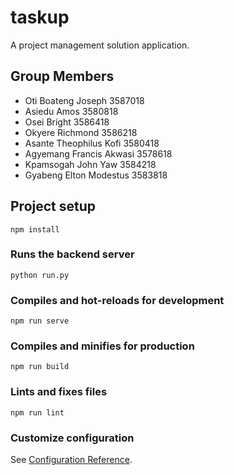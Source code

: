 # taskup
A project management solution application.


## Group Members
  - Oti Boateng Joseph        3587018
  - Asiedu Amos               3580818 
  - Osei Bright               3586418
  - Okyere Richmond           3586218 
  - Asante Theophilus Kofi    3580418
  - Agyemang Francis Akwasi   3578618
  - Kpamsogah John Yaw        3584218
  - Gyabeng Elton Modestus    3583818

## Project setup
```
npm install
```

### Runs the backend server
```
python run.py
```

### Compiles and hot-reloads for development
```
npm run serve
```

### Compiles and minifies for production
```
npm run build
```

### Lints and fixes files
```
npm run lint
```

### Customize configuration
See [Configuration Reference](https://cli.vuejs.org/config/).
